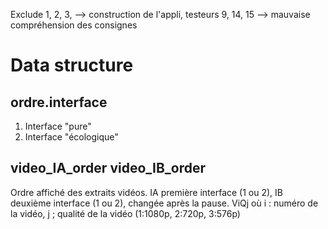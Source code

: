 Exclude 1, 2, 3, --> construction de l'appli, testeurs
9, 14, 15 --> mauvaise compréhension des consignes

# Data structure
## ordre.interface
1. Interface "pure"
2. Interface "écologique"

## video_IA_order video_IB_order
Ordre affiché des extraits vidéos. IA première interface (1 ou 2), IB deuxième interface (1 ou 2), changée après la pause.
ViQj où i : numéro de la vidéo, j ; qualité de la vidéo (1:1080p, 2:720p, 3:576p)